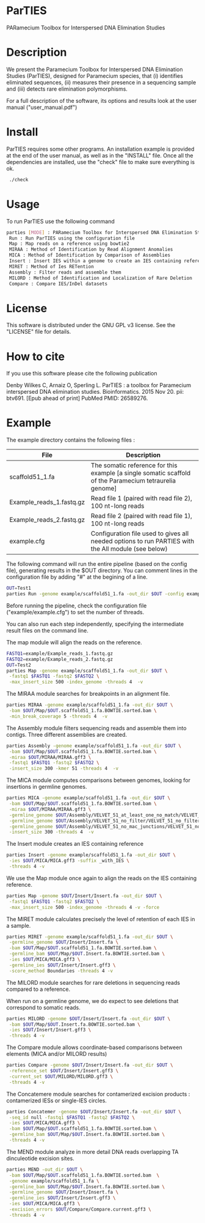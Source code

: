 # ParTIES
PARamecium Toolbox for Interspersed DNA Elimination Studies

# Description
We present the Paramecium Toolbox for Interspersed DNA Elimination Studies (ParTIES), designed for Paramecium species, 
that (i) identifies eliminated sequences, (ii) measures their presence in a sequencing sample and (iii) detects rare elimination polymorphisms.

For a full description of the software, its options and results look at the user manual ("user_manual.pdf")





# Install
ParTIES requires some other programs. An installation example is provided at the end of the user manual, as well as in the "INSTALL" file. 
Once all the dependencies are installed, use the "check" file to make sure everything is ok.
```bash
 ./check
```





# Usage
To run ParTIES use the following command
```bash
parties [MODE] : PARamecium Toolbox for Interspersed DNA Elimination Studies
 Run : Run ParTIES using the configuration file
 Map : Map reads on a reference using bowtie2
 MIRAA : Method of Identification by Read Alignment Anomalies
 MICA : Method of Identification by Comparison of Assemblies
 Insert : Insert IES within a genome to create an IES containing reference
 MIRET : Method of Ies RETention
 Assembly : Filter reads and assemble them
 MILORD : Method of Identification and Localization of Rare Deletion
 Compare : Compare IES/InDel datasets
```





# License
This software is distributed under the GNU GPL v3 license. See the "LICENSE" file for details.




# How to cite
If you use this software please cite the following publication

Denby Wilkes C, Arnaiz O, Sperling L. ParTIES : a toolbox for Paramecium interspersed DNA elimination studies. 
Bioinformatics. 2015 Nov 20. pii: btv691. [Epub ahead of print] PubMed PMID: 26589276.



# Example
The example directory contains the following files :

| File | Description |
| ----------- | ----------- |
| scaffold51_1.fa | The somatic reference for this example [a single somatic scaffold of the Paramecium tetraurelia genome] |
| Example_reads_1.fastq.gz | Read file 1 (paired with read file 2), 100 nt-long reads |
| Example_reads_2.fastq.gz | Read file 2 (paired with read file 1), 100 nt-long reads |
| example.cfg | Configuration file used to gives all needed options to run PARTIES with the All module (see below) |


The following command will run the entire pipeline (based on the config file), generating results in the $OUT  directory. You can comment lines in the configuration file by adding "#" at the begining of a line.


```bash
OUT=Test1
parties Run -genome example/scaffold51_1.fa -out_dir $OUT -config example/example.cfg
```

Before running the pipeline, check the configuration file ("example/example.cfg") to set the number of threads.

You can also run each step independently, specifying the intermediate result files on the command line.

The map module will align the reads on the reference.
```bash
FASTQ1=example/Example_reads_1.fastq.gz
FASTQ2=example/Example_reads_2.fastq.gz
OUT=Test2
parties Map -genome example/scaffold51_1.fa -out_dir $OUT \
 -fastq1 $FASTQ1 -fastq2 $FASTQ2 \
 -max_insert_size 500 -index_genome -threads 4  -v
```

The MIRAA module searches for breakpoints in an alignment file.
```bash
parties MIRAA -genome example/scaffold51_1.fa -out_dir $OUT \
 -bam $OUT/Map/$OUT.scaffold51_1.fa.BOWTIE.sorted.bam \
 -min_break_coverage 5 -threads 4  -v
```

The Assembly module filters sequencing reads and assemble them into contigs. Three different assemblies are created.
```bash
parties Assembly -genome example/scaffold51_1.fa -out_dir $OUT \
 -bam $OUT/Map/$OUT.scaffold51_1.fa.BOWTIE.sorted.bam \
 -miraa $OUT/MIRAA/MIRAA.gff3 \
 -fastq1 $FASTQ1 -fastq2 $FASTQ2 \
 -insert_size 300 -kmer 51 -threads 4  -v
```

The MICA module computes comparisons between genomes, looking for insertions in germline genomes.
```bash
parties MICA -genome example/scaffold51_1.fa -out_dir $OUT \
 -bam $OUT/Map/$OUT.scaffold51_1.fa.BOWTIE.sorted.bam \
 -miraa $OUT/MIRAA/MIRAA.gff3 \
 -germline_genome $OUT/Assembly/VELVET_51_at_least_one_no_match/VELVET_51_at_least_one_no_match_contigs.fa \
 -germline_genome $OUT/Assembly/VELVET_51_no_filter/VELVET_51_no_filter_contigs.fa \
 -germline_genome $OUT/Assembly/VELVET_51_no_mac_junctions/VELVET_51_no_mac_junctions_contigs.fa \
 -insert_size 300 -threads 4  -v
```


The Insert module creates an IES containing reference
```bash
parties Insert -genome example/scaffold51_1.fa -out_dir $OUT \
 -ies $OUT/MICA/MICA.gff3 -suffix _with_IES \
 -threads 4 -v 
```

We use the Map module once again to align the reads on the IES containing reference.
```bash
parties Map -genome $OUT/Insert/Insert.fa -out_dir $OUT \
 -fastq1 $FASTQ1 -fastq2 $FASTQ2 \
 -max_insert_size 500 -index_genome -threads 4 -v -force
```

The MIRET module calculates precisely the level of retention of each IES in a sample.
```bash
parties MIRET -genome example/scaffold51_1.fa -out_dir $OUT \
 -germline_genome $OUT/Insert/Insert.fa \
 -bam $OUT/Map/$OUT.scaffold51_1.fa.BOWTIE.sorted.bam \
 -germline_bam $OUT/Map/$OUT.Insert.fa.BOWTIE.sorted.bam \
 -ies $OUT/MICA/MICA.gff3 \
 -germline_ies $OUT/Insert/Insert.gff3 \
 -score_method Boundaries -threads 4 -v
```

The MILORD module searches for rare deletions in sequencing reads compared to a reference.

When run on a germline genome, we do expect to see deletions that correspond to somatic reads.
```bash
parties MILORD -genome $OUT/Insert/Insert.fa -out_dir $OUT \
 -bam $OUT/Map/$OUT.Insert.fa.BOWTIE.sorted.bam \
 -ies $OUT/Insert/Insert.gff3 \
 -threads 4 -v  
```

The Compare module allows coordinate-based comparisons between elements (MICA and/or MILORD results)
```bash
parties Compare -genome $OUT/Insert/Insert.fa -out_dir $OUT \
 -reference_set $OUT/Insert/Insert.gff3 \
 -current_set $OUT/MILORD/MILORD.gff3 \
 -threads 4 -v 
```


The Concatemere module searches for contamerized excision products : contamerized IESs or single-IES circles.
```bash
parties Concatemer -genome $OUT/Insert/Insert.fa -out_dir $OUT \
 -seq_id null -fastq1 $FASTQ1 -fastq2 $FASTQ2 \
 -ies $OUT/MICA/MICA.gff3 \
 -bam $OUT/Map/$OUT.scaffold51_1.fa.BOWTIE.sorted.bam \
 -germline_bam $OUT/Map/$OUT.Insert.fa.BOWTIE.sorted.bam \
 -threads 4 -v
```

The MEND module analyze in more detail DNA reads overlapping TA dinculeotide excision sites.
```bash
parties MEND -out_dir $OUT \
 -bam $OUT/Map/$OUT.scaffold51_1.fa.BOWTIE.sorted.bam  \
 -genome example/scaffold51_1.fa \
 -germline_bam $OUT/Map/$OUT.Insert.fa.BOWTIE.sorted.bam \
 -germline_genome $OUT/Insert/Insert.fa \
 -germline_ies $OUT/Insert/Insert.gff3 \
 -ies $OUT/MICA/MICA.gff3 \
 -excision_errors $OUT/Compare/Compare.current.gff3 \
 -threads 4 -v 
```
